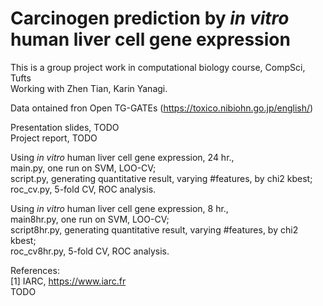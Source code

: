 # Carcinogen prediction by *in vitro* human liver cell gene expression
This is a group project work in computational biology course, CompSci, Tufts\
Working with Zhen Tian, Karin Yanagi.

Data ontained fron Open TG-GATEs (https://toxico.nibiohn.go.jp/english/)

Presentation slides, TODO\
Project report, TODO

Using *in vitro* human liver cell gene expression, 24 hr.,\
main.py, one run on SVM, LOO-CV;\
script.py, generating quantitative result, varying #features, by chi2 kbest;\
roc_cv.py, 5-fold CV, ROC analysis.

Using *in vitro* human liver cell gene expression, 8 hr.,\
main8hr.py, one run on SVM, LOO-CV;\
script8hr.py, generating quantitative result, varying #features, by chi2 kbest;\
roc_cv8hr.py, 5-fold CV, ROC analysis.

References:\
[1] IARC, https://www.iarc.fr \
TODO
